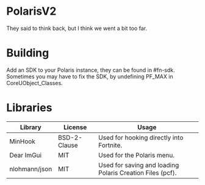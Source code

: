 # PolarisV2
They said to think back, but I think we went a bit too far.

# Building
Add an SDK to your Polaris instance, they can be found in #fn-sdk.
Sometimes you may have to fix the SDK, by undefining PF_MAX in CoreUObject_Classes.

# Libraries
| Library       | License       | Usage                                                     |
| ------------- | ------------- | --------------------------------------------------------- |
| MinHook       | BSD-2-Clause  | Used for hooking directly into Fortnite.                  |
| Dear ImGui    | MIT           | Used for the Polaris menu.                                |
| nlohmann/json | MIT           | Used for saving and loading Polaris Creation Files (pcf). |
